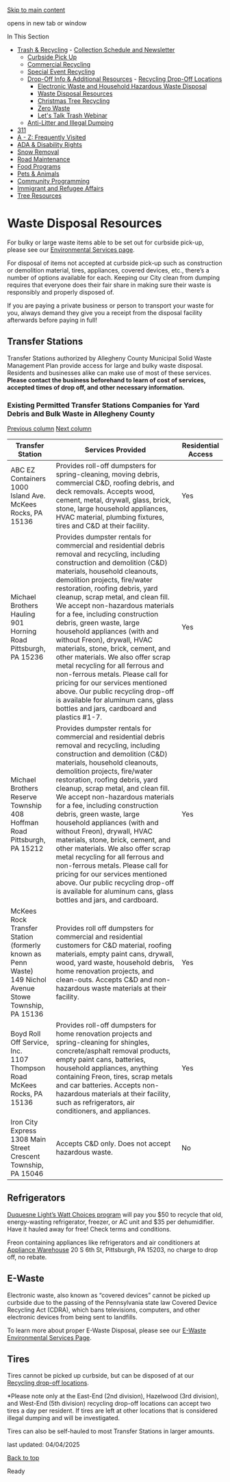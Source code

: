 [Skip to main content](https://www.pittsburghpa.gov/Resident-Services/Trash-Recycling/Drop-Off-Info-Additional-Resources/Waste-Disposal-Resources#main-content)

opens in new tab or window

In This Section

- [Trash & Recycling](https://www.pittsburghpa.gov/Resident-Services/Trash-Recycling)  - [Collection Schedule and Newsletter](https://www.pittsburghpa.gov/Resident-Services/Trash-Recycling/Collection-Schedule-and-Newsletter)
  - [Curbside Pick Up](https://www.pittsburghpa.gov/Resident-Services/Trash-Recycling/Curbside-Pick-Up)
  - [Commercial Recycling](https://www.pittsburghpa.gov/Resident-Services/Trash-Recycling/Commercial-Recycling)
  - [Special Event Recycling](https://www.pittsburghpa.gov/Resident-Services/Trash-Recycling/Special-Event-Recycling)
  - [Drop-Off Info & Additional Resources](https://www.pittsburghpa.gov/Resident-Services/Trash-Recycling/Drop-Off-Info-Additional-Resources)    - [Recycling Drop-Off Locations](https://www.pittsburghpa.gov/Resident-Services/Trash-Recycling/Drop-Off-Info-Additional-Resources/Recycling-Drop-Off-Locations)
    - [Electronic Waste and Household Hazardous Waste Disposal](https://www.pittsburghpa.gov/Resident-Services/Trash-Recycling/Drop-Off-Info-Additional-Resources/Electronic-Waste-and-Household-Hazardous-Waste-Disposal)
    - [Waste Disposal Resources](https://www.pittsburghpa.gov/Resident-Services/Trash-Recycling/Drop-Off-Info-Additional-Resources/Waste-Disposal-Resources)
    - [Christmas Tree Recycling](https://www.pittsburghpa.gov/Resident-Services/Trash-Recycling/Drop-Off-Info-Additional-Resources/Christmas-Tree-Recycling)
    - [Zero Waste](https://www.pittsburghpa.gov/Resident-Services/Trash-Recycling/Drop-Off-Info-Additional-Resources/Zero-Waste)
    - [Let's Talk Trash Webinar](https://www.pittsburghpa.gov/Resident-Services/Trash-Recycling/Drop-Off-Info-Additional-Resources/Lets-Talk-Trash-Webinar)
  - [Anti-Litter and Illegal Dumping](https://www.pittsburghpa.gov/Resident-Services/Trash-Recycling/Anti-Litter-and-Illegal-Dumping)
- [311](https://www.pittsburghpa.gov/Resident-Services/311)
- [A - Z: Frequently Visited](https://www.pittsburghpa.gov/Resident-Services/A-Z-Frequently-Visited)
- [ADA & Disability Rights](https://www.pittsburghpa.gov/Resident-Services/ADA-Disability-Rights)
- [Snow Removal](https://www.pittsburghpa.gov/Resident-Services/Snow-Removal)
- [Road Maintenance](https://www.pittsburghpa.gov/Resident-Services/Road-Maintenance)
- [Food Programs](https://www.pittsburghpa.gov/Resident-Services/Food-Programs)
- [Pets & Animals](https://www.pittsburghpa.gov/Resident-Services/Pets-Animals)
- [Community Programming](https://www.pittsburghpa.gov/Resident-Services/Community-Programming)
- [Immigrant and Refugee Affairs](https://www.pittsburghpa.gov/Resident-Services/Immigrant-and-Refugee-Affairs)
- [Tree Resources](https://www.pittsburghpa.gov/Resident-Services/Tree-Resources)

# Waste Disposal Resources

For bulky or large waste items able to be set out for curbside pick-up, please see our [Environmental Services page](https://www.pittsburghpa.gov/Resident-Services/Trash-Recycling/Bulk-Pick-Up).

For disposal of items not accepted at curbside pick-up such as construction or demolition material, tires, appliances, covered devices, etc., there’s a number of options available for each. Keeping our City clean from dumping requires that everyone does their fair share in making sure their waste is responsibly and properly disposed of.

If you are paying a private business or person to transport your waste for you, always demand they give you a receipt from the disposal facility afterwards before paying in full!

## Transfer Stations

Transfer Stations authorized by Allegheny County Municipal Solid Waste Management Plan provide access for large and bulky waste disposal. Residents and businesses alike can make use of most of these services. **Please contact the business beforehand to learn of cost of services, accepted times of drop off, and other necessary information.**

### Existing Permitted Transfer Stations Companies for Yard Debris and Bulk Waste in Allegheny County

[Previous column](https://www.pittsburghpa.gov/Resident-Services/Trash-Recycling/Drop-Off-Info-Additional-Resources/Waste-Disposal-Resources#) [Next column](https://www.pittsburghpa.gov/Resident-Services/Trash-Recycling/Drop-Off-Info-Additional-Resources/Waste-Disposal-Resources#)

| Transfer Station | Services Provided | Residential Access |
| --- | --- | --- |
| ABC EZ Containers<br>1000 Island Ave.<br>McKees Rocks, PA 15136 | Provides roll-off dumpsters for spring-cleaning, moving debris, commercial C&D, roofing debris, and deck removals. Accepts wood, cement, metal, drywall, glass, brick, stone, large household appliances, HVAC material, plumbing fixtures, tires and C&D at their facility. | Yes |
| Michael Brothers Hauling<br>901 Horning Road<br>Pittsburgh, PA 15236 | Provides dumpster rentals for commercial and residential debris removal and recycling, including construction and demolition (C&D) materials, household cleanouts, demolition projects, fire/water restoration, roofing debris, yard cleanup, scrap metal, and clean fill. We accept non-hazardous materials for a fee, including construction debris, green waste, large household appliances (with and without Freon), drywall, HVAC materials, stone, brick, cement, and other materials. We also offer scrap metal recycling for all ferrous and non-ferrous metals. Please call for pricing for our services mentioned above. Our public recycling drop-off is available for aluminum cans, glass bottles and jars, cardboard and plastics #1-7. | Yes |
| Michael Brothers Reserve Township<br>408 Hoffman Road<br>Pittsburgh, PA 15212 | Provides dumpster rentals for commercial and residential debris removal and recycling, including construction and demolition (C&D) materials, household cleanouts, demolition projects, fire/water restoration, roofing debris, yard cleanup, scrap metal, and clean fill. We accept non-hazardous materials for a fee, including construction debris, green waste, large household appliances (with and without Freon), drywall, HVAC materials, stone, brick, cement, and other materials. We also offer scrap metal recycling for all ferrous and non-ferrous metals. Please call for pricing for our services mentioned above. Our public recycling drop-off is available for aluminum cans, glass bottles and jars, and cardboard. | Yes |
| McKees Rock Transfer Station<br>(formerly known as Penn Waste)<br>149 Nichol Avenue Stowe Township, PA 15136 | Provides roll off dumpsters for commercial and residential customers for C&D material, roofing materials, empty paint cans, drywall, wood, yard waste, household debris, home renovation projects, and clean-outs. Accepts C&D and non-hazardous waste materials at their facility. | Yes |
| Boyd Roll Off Service, Inc.<br>1107 Thompson Road<br>McKees Rocks, PA 15136 | Provides roll-off dumpsters for home renovation projects and spring-cleaning for shingles, concrete/asphalt removal products, empty paint cans, batteries, household appliances, anything containing Freon, tires, scrap metals and car batteries. Accepts non-hazardous materials at their facility, such as refrigerators, air conditioners, and appliances. | Yes |
| Iron City Express<br>1308 Main Street<br>Crescent Township, PA 15046 | Accepts C&D only. Does not accept hazardous waste. | No |

## Refrigerators

[Duquesne Light’s Watt Choices program](https://www.dlcwattchoices.com/appliancerecycling/) will pay you $50 to recycle that old, energy-wasting refrigerator, freezer, or AC unit and $35 per dehumidifier. Have it hauled away for free! Check terms and conditions.

Freon containing appliances like refrigerators and air conditioners at [Appliance Warehouse](https://www.appliancewarehouse.com/) 20 S 6th St, Pittsburgh, PA 15203, no charge to drop off, no rebate.

## E-Waste

Electronic waste, also known as “covered devices” cannot be picked up curbside due to the passing of the Pennsylvania state law Covered Device Recycling Act (CDRA), which bans televisions, computers, and other electronic devices from being sent to landfills.

To learn more about proper E-Waste Disposal, please see our [E-Waste Environmental Services Page](https://www.pittsburghpa.gov/Resident-Services/Trash-Recycling/Drop-Off-Info-Additional-Resources/Electronic-Waste-and-Household-Hazardous-Waste-Disposal).

## Tires

Tires cannot be picked up curbside, but can be disposed of at our [Recycling drop-off locations](https://www.pittsburghpa.gov/Resident-Services/Trash-Recycling/Drop-Off-Info-Additional-Resources/Recycling-Drop-Off-Locations).

\*Please note only at the East-End (2nd division), Hazelwood (3rd division), and West-End (5th division) recycling drop-off locations can accept two tires a day per resident. If tires are left at other locations that is considered illegal dumping and will be investigated.

Tires can also be self-hauled to most Transfer Stations in larger amounts.

last updated: 04/04/2025

[Back to top](https://www.pittsburghpa.gov/Resident-Services/Trash-Recycling/Drop-Off-Info-Additional-Resources/Waste-Disposal-Resources#body-top)

Ready
